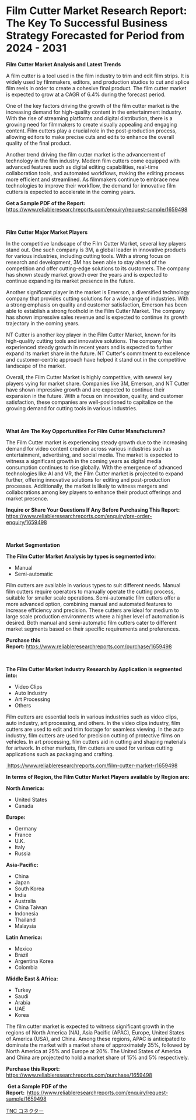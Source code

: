 <p><h1>Film Cutter Market Research Report: The Key To Successful Business Strategy Forecasted for Period from 2024 - 2031</h1></p><p><strong>Film Cutter Market Analysis and Latest Trends</strong></p>
<p><p>A film cutter is a tool used in the film industry to trim and edit film strips. It is widely used by filmmakers, editors, and production studios to cut and splice film reels in order to create a cohesive final product. The film cutter market is expected to grow at a CAGR of 6.4% during the forecast period.</p><p>One of the key factors driving the growth of the film cutter market is the increasing demand for high-quality content in the entertainment industry. With the rise of streaming platforms and digital distribution, there is a growing need for filmmakers to create visually appealing and engaging content. Film cutters play a crucial role in the post-production process, allowing editors to make precise cuts and edits to enhance the overall quality of the final product.</p><p>Another trend driving the film cutter market is the advancement of technology in the film industry. Modern film cutters come equipped with advanced features such as digital editing capabilities, real-time collaboration tools, and automated workflows, making the editing process more efficient and streamlined. As filmmakers continue to embrace new technologies to improve their workflow, the demand for innovative film cutters is expected to accelerate in the coming years.</p></p>
<p><strong>Get a Sample PDF of the Report:&nbsp;</strong> <a href="https://www.reliableresearchreports.com/enquiry/request-sample/1659498">https://www.reliableresearchreports.com/enquiry/request-sample/1659498</a></p>
<p>&nbsp;</p>
<p><strong>Film Cutter Major Market Players</strong></p>
<p><p>In the competitive landscape of the Film Cutter Market, several key players stand out. One such company is 3M, a global leader in innovative products for various industries, including cutting tools. With a strong focus on research and development, 3M has been able to stay ahead of the competition and offer cutting-edge solutions to its customers. The company has shown steady market growth over the years and is expected to continue expanding its market presence in the future.</p><p>Another significant player in the market is Emerson, a diversified technology company that provides cutting solutions for a wide range of industries. With a strong emphasis on quality and customer satisfaction, Emerson has been able to establish a strong foothold in the Film Cutter Market. The company has shown impressive sales revenue and is expected to continue its growth trajectory in the coming years.</p><p>NT Cutter is another key player in the Film Cutter Market, known for its high-quality cutting tools and innovative solutions. The company has experienced steady growth in recent years and is expected to further expand its market share in the future. NT Cutter's commitment to excellence and customer-centric approach have helped it stand out in the competitive landscape of the market.</p><p>Overall, the Film Cutter Market is highly competitive, with several key players vying for market share. Companies like 3M, Emerson, and NT Cutter have shown impressive growth and are expected to continue their expansion in the future. With a focus on innovation, quality, and customer satisfaction, these companies are well-positioned to capitalize on the growing demand for cutting tools in various industries.</p></p>
<p>&nbsp;</p>
<p><strong>What Are The Key Opportunities For Film Cutter Manufacturers?</strong></p>
<p><p>The Film Cutter market is experiencing steady growth due to the increasing demand for video content creation across various industries such as entertainment, advertising, and social media. The market is expected to witness a significant growth in the coming years as digital media consumption continues to rise globally. With the emergence of advanced technologies like AI and VR, the Film Cutter market is projected to expand further, offering innovative solutions for editing and post-production processes. Additionally, the market is likely to witness mergers and collaborations among key players to enhance their product offerings and market presence.</p></p>
<p><strong>Inquire or Share Your Questions If Any Before Purchasing This Report:</strong> <a href="https://www.reliableresearchreports.com/enquiry/pre-order-enquiry/1659498">https://www.reliableresearchreports.com/enquiry/pre-order-enquiry/1659498</a></p>
<p>&nbsp;</p>
<p><strong>Market Segmentation</strong></p>
<p><strong>The Film Cutter Market Analysis by types is segmented into:</strong></p>
<p><ul><li>Manual</li><li>Semi-automatic</li></ul></p>
<p><p>Film cutters are available in various types to suit different needs. Manual film cutters require operators to manually operate the cutting process, suitable for smaller scale operations. Semi-automatic film cutters offer a more advanced option, combining manual and automated features to increase efficiency and precision. These cutters are ideal for medium to large scale production environments where a higher level of automation is desired. Both manual and semi-automatic film cutters cater to different market segments based on their specific requirements and preferences.</p></p>
<p><strong>Purchase this Report:&nbsp;</strong><a href="https://www.reliableresearchreports.com/purchase/1659498">https://www.reliableresearchreports.com/purchase/1659498</a></p>
<p>&nbsp;</p>
<p><strong>The Film Cutter Market Industry Research by Application is segmented into:</strong></p>
<p><ul><li>Video Clips</li><li>Auto Industry</li><li>Art Processing</li><li>Others</li></ul></p>
<p><p>Film cutters are essential tools in various industries such as video clips, auto industry, art processing, and others. In the video clips industry, film cutters are used to edit and trim footage for seamless viewing. In the auto industry, film cutters are used for precision cutting of protective films on vehicles. In art processing, film cutters aid in cutting and shaping materials for artwork. In other markets, film cutters are used for various cutting applications such as packaging and crafting.</p></p>
<p><a href="https://www.reliableresearchreports.com/film-cutter-market-r1659498">&nbsp;https://www.reliableresearchreports.com/film-cutter-market-r1659498</a></p>
<p><strong>In terms of Region, the Film Cutter Market Players available by Region are:</strong></p>
<p>
    <p> <strong> North America: </strong>
        <ul>
            <li>United States</li>
            <li>Canada</li>
        </ul>
        </p> 
    <p> <strong> Europe: </strong>
        <ul>
            <li>Germany</li>
            <li>France</li>
            <li>U.K.</li>
            <li>Italy</li>
            <li>Russia</li>
        </ul>
        </p> 
    <p> <strong> Asia-Pacific: </strong>
        <ul>
            <li>China</li>
            <li>Japan</li>
            <li>South Korea</li>
            <li>India</li>
            <li>Australia</li>
            <li>China Taiwan</li>
            <li>Indonesia</li>
            <li>Thailand</li>
            <li>Malaysia</li>
        </ul>
        </p> 
    <p> <strong> Latin America: </strong>
        <ul>
            <li>Mexico</li>
            <li>Brazil</li>
            <li>Argentina Korea</li>
            <li>Colombia</li>
        </ul>
        </p> 
    <p> <strong> Middle East & Africa: </strong>
        <ul>
            <li>Turkey</li>
            <li>Saudi</li>
            <li>Arabia</li>
            <li>UAE</li>
            <li>Korea</li>
        </ul>
    </p>
    </p>
<p><p>The film cutter market is expected to witness significant growth in the regions of North America (NA), Asia Pacific (APAC), Europe, United States of America (USA), and China. Among these regions, APAC is anticipated to dominate the market with a market share of approximately 35%, followed by North America at 25% and Europe at 20%. The United States of America and China are projected to hold a market share of 15% and 5% respectively.</p></p>
<p><strong>Purchase this Report: </strong><a href="https://www.reliableresearchreports.com/purchase/1659498">https://www.reliableresearchreports.com/purchase/1659498</a></p>
<p>&nbsp;<strong>Get a Sample PDF of the Report:&nbsp;&nbsp;</strong><a href="https://www.reliableresearchreports.com/enquiry/request-sample/1659498">https://www.reliableresearchreports.com/enquiry/request-sample/1659498</a></p>
<p><strong></strong></p>
<p><p><a href="https://medium.com/@kelscdowell78456/tnc%E3%82%B3%E3%83%8D%E3%82%AF%E3%82%BF%E5%B8%82%E5%A0%B4%E3%81%AE%E8%A6%8F%E6%A8%A1%E3%81%A8%E5%B8%82%E5%A0%B4%E5%8B%95%E5%90%91-%E5%AE%8C%E5%85%A8%E3%81%AA%E6%A5%AD%E7%95%8C%E6%A6%82%E8%A6%81-2024%E5%B9%B4%E3%81%8B%E3%82%892031%E5%B9%B4-98e222d7c524">TNC コネクター</a></p></p>